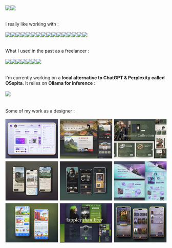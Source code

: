 <div style="display:flex;">
  <img src="https://github-readme-stats.vercel.app/api/top-langs/?username=ask0ldd&layout=compact">
  <img src="https://github-readme-stats.vercel.app/api?username=ask0ldd&show_icons=true&hide_border=false&line_height=20&title_color=2d5ded&show_owner=trues&hide_rank=true&number_format=long&hide=stars">
</div>
<br>
<br>
I really like working with :
<br><br>
<div style="display:flex;">
  <img src="https://img.shields.io/static/v1?label=&message=React&color=0088CC&logo=React&logoColor=white&style=flat-square">
  <img src="https://img.shields.io/static/v1?label=&message=Angular&color=D70040&logo=Angular&logoColor=white&style=flat-square">
  <img src="https://img.shields.io/static/v1?label=&message=Vite%20JS&color=646CFF&logo=Vite&logoColor=white&style=flat-square">
  <img src="https://img.shields.io/static/v1?label=&message=Redux&color=764ABC&logo=Redux&logoColor=white&style=flat-square">
  <img src="https://img.shields.io/static/v1?label=&message=Jest&color=C21325&logo=Jest&logoColor=white&style=flat-square">
  <img src="https://img.shields.io/static/v1?label=&message=Typescript&color=0088CC&logo=Typescript&logoColor=white&style=flat-square">
  <img src="https://img.shields.io/static/v1?label=&message=Sass&color=CC6699&logo=Sass&logoColor=white&style=flat-square">
  <img src="https://img.shields.io/static/v1?label=&message=Figma&color=F24E1E&logo=figma&logoColor=white&style=flat-square">
  <img src="https://img.shields.io/static/v1?label=&message=NodeJS&color=339933&logo=nodedotjs&logoColor=white&style=flat-square">
  <img src="https://img.shields.io/static/v1?label=&message=Sequelize&color=004B49&logo=Sequelize&logoColor=white&style=flat-square">
  <img src="https://img.shields.io/static/v1?label=&message=SQLite&color=8C92AC&logo=SQLite&logoColor=white&style=flat-square">
  <img src="https://img.shields.io/static/v1?label=&message=MongoDB&color=47A248&logo=mongoDB&logoColor=white&style=flat-square">
  <img src="https://img.shields.io/static/v1?label=&message=ExpressJS&color=000000&logo=express&logoColor=white&style=flat-square">
  <img src="https://img.shields.io/static/v1?label=&message=Git&color=F05032&logo=Git&logoColor=white&style=flat-square">
  <img src="https://img.shields.io/static/v1?label=&message=Docker&color=086DD7&logo=Docker&logoColor=white&style=flat-square">
  <img src="https://img.shields.io/static/v1?label=&message=Puppeteer&color=40B5A4&logo=puppeteer&logoColor=white&style=flat-square">
</div>
<br>
<br>
What I used in the past as a freelancer : 
<br><br>
<div style="display:flex;">
  <img src="https://img.shields.io/static/v1?label=&message=PHP&color=777BB4&logo=php&logoColor=white&style=flat-square">
  <img src="https://img.shields.io/static/v1?label=&message=Laravel&color=FF2D20&logo=Laravel&logoColor=white&style=flat-square">
  <img src="https://img.shields.io/static/v1?label=&message=MySQL&color=4169E1&logo=MySQL&logoColor=white&style=flat-square">
  <img src="https://img.shields.io/static/v1?label=&message=Codeigniter&color=EF4223&logo=Codeigniter&logoColor=white&style=flat-square">
  <img src="https://img.shields.io/static/v1?label=&message=XAMPP&color=FB7A24&logo=xampp&logoColor=white&style=flat-square">
  <img src="https://img.shields.io/static/v1?label=&message=After Effects&color=9999FF&logo=adobeaftereffects&logoColor=white&style=flat-square">
  <img src="https://img.shields.io/static/v1?label=&message=Blender&color=F5792A&logo=blender&logoColor=white&style=flat-square">
</div>
<br>
<br>
I'm currently working on a <b style="color:##0096FF;">local alternative to ChatGPT &#38; Perplexity called OSspita</b>. It relies on <b style="color:##0096FF;">Ollama for inference</b> : 
<br><br>
<div style="display:flex;">
  <a href="https://github.com/ask0ldd/OsspitaUI"><img src="https://github.com/ask0ldd/OsspitaUI/blob/main/Front/src/assets/screenshot1.png"/></a>
</div>
<br><br>
Some of my work as a designer :
<br><br>
<div style="display:flex;">
  <a style="width:100%;" href="https://dribbble.com/C_DeSoriac"><img style="width:100%;" src="https://raw.githubusercontent.com/ask0ldd/ask0ldd/master/screenshots.png"></a>
</div>
